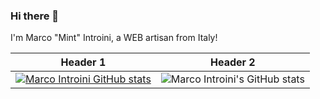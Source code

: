 ### Hi there 👋
I'm Marco "Mint" Introini, a WEB artisan from Italy!

| Header 1 | Header 2 |
|----------|----------|
| [![Marco Introini GitHub stats](https://github-readme-stats.vercel.app/api/top-langs?username=marco-introini&hide=html,scss,stylus,blade,jupyter%20notebook,python,css,shell,batchfile,dockerfile,typescript&theme=transparent&show_icons=true)](https://github.com/marco-introini) | ![Marco Introini's GitHub stats](https://github-readme-stats.vercel.app/api?username=marco-introini&show_icons=true&theme=radical) |

